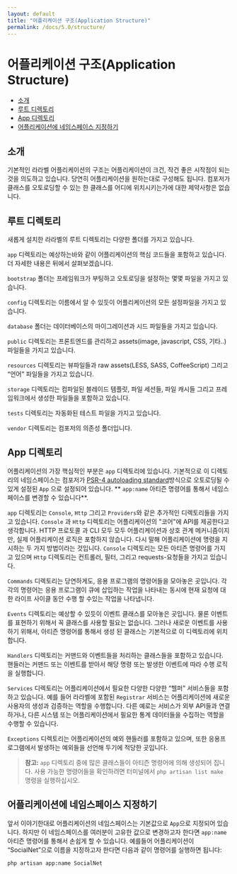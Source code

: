 ```yaml
---
layout: default
title: "어플리케이션 구조(Application Structure)"
permalink: /docs/5.0/structure/
---
```


# 어플리케이션 구조(Application Structure)

- [소개](#introduction)
- [루트 디렉토리](#the-root-directory)
- [App 디렉토리](#the-app-directory)
- [어플리케이션에 네임스페이스 지정하기](#namespacing-your-application)

<a name="introduction"></a>
## 소개

기본적인 라라벨 어플리케이션의 구조는 어플리케이션이 크건, 작건 좋은 시작점이 되는것을 의도하고 있습니다. 당연히 어플리케이션을 원하는대로 구성해도 됩니다. 컴포저가 클래스를 오토로딩할 수 있는 한 클래스를 어디에 위치시키는가에 대한 제약사항은 없습니다. 

<a name="the-root-directory"></a>
## 루트 디렉토리

새롭게 설치한 라라벨의 루트 디렉토리는 다양한 폴더를 가지고 있습니다. 

`app` 디렉토리는 예상하는바와 같이 어플리케이션의 핵심 코드들을 포함하고 있습니다. 더 자세한 내용은 뒤에서 살펴보겠습니다. 

`bootstrap` 폴더는 프레임워크가 부팅하고 오토로딩을 설정하는 몇몇 파일을 가지고 있습니다. 

`config` 디렉토리는 이름에서 알 수 있듯이 어플리케이션의 모든 설정파일을 가지고 있습니다. 

`database` 폴더는 데이터베이스의 마이그레이션과 시드 파일들을 가지고 있습니다. 

`public` 디렉토리는 프론트엔드를 관리하고 assets(image, javascript, CSS, 기타..) 파일들을 가지고 있습니다. 

`resources` 디렉토리는 뷰파일들과 raw assets(LESS, SASS, CoffeeScript) 그리고 “언어” 파일들을 가지고 있습니다. 

`storage` 디렉토리는 컴파일된 블레이드 템플릿, 파일 세션들, 파일 캐시들 그리고 프레임워크에서 생성한 파일들을 포함하고 있습니다. 

`tests` 디렉토리는 자동화된 테스트 파일을 가지고 있습니다. 

`vendor` 디렉토리는 컴포저의 의존성 폴더입니다. 

<a name="the-app-directory"></a>
## App 디렉토리

어플리케이션의 가장 핵심적인 부분은 `app` 디렉토리에 있습니다. 기본적으로 이 디렉토리의 네임스페이스는 컴포저가 [PSR-4 autoloading standard](http://www.php-fig.org/psr/psr-4/)방식으로 오토로딩될 수 있게 설정된 `App` 으로 설정되어 있습니다. ** `app:name` 아티즌 명령어를 통해서 네임스페이스를 변경할 수 있습니다**.

`app` 디렉토리는 `Console`, `Http` 그리고 `Providers`와 같은 추가적인 디렉토리들을 가지고 있습니다. `Console` 과 `Http` 디렉토리는 어플리케이션의 "코어"에 API를 제공한다고 생각합니다. HTTP 프로토콜 과 CLI 모두 모두 어플리케이션과 상호 관계 메커니즘이지만, 실제 어플리케이션 로직은 포함하지 않습니다. 다시 말해 어플리케이션에 명령을 지시하는 두 가지 방법이라는 것입니다. `Console` 디렉토리는 모든 아티즌 명령어를 가지고 있으며 `Http` 디렉토리는 컨트롤러, 필터, 그리고 requests-요청들을 가지고 있습니다. 

`Commands` 디렉토리는 당연하게도, 응용 프로그램의 명령어들을 모아놓은 곳입니다. 각각의 명령어는 응용 프로그램이 큐에 삽입하는 작업을 나타내는 동시에 현재 요청에 대한 라이프 사이클 동안 수행 할 수있는 작업을 나타냅니다.

`Events` 디렉토리는 예상할 수 있듯이 이벤트 클래스를 모아놓은 곳입니다. 물론 이벤트를 표현하기 위해서 꼭 클래스를 사용할 필요는 없습니다. 그러나 새로운 이벤트를 사용하기 위해서, 아티즌 명령어를 통해서 생성 된 클래스는 기본적으로 이 디렉토리에 위치합니다. 

`Handlers` 디렉토리는 커맨드와 이벤트들을 처리하는 클래스들을 포함하고 있습니다.  핸들러는 커맨드 또는 이벤트를 받아서 해당 명령 또는 발생한 이벤트에 따라 수행 로직을 실행합니다.

`Services` 디렉토리는 어플리케이션에서 필요한 다양한 다양한 “헬퍼” 서비스들을 포함하고 있습니다. 예를 들어 라라벨에 포함된 `Registrar` 서비스는  어플리케이션에 새로운 사용자의 생성과 검증하는 역할을 수행합니다. 다른 예로는 서비스가 외부 API들과 연결하거나, 다른 시스템 또는 어플리케이션에서 필요한 통계 데이터들을 수집하는 역할을 수행할 수 있습니다. 

`Exceptions` 디렉토리는  어플리케이션의 예외 핸들러를 포함하고 있으며, 또한 응용프로그램에서 발생하는 예외들을 선언해 두기에 적당한 곳입니다.

> **참고:** `app` 디렉토리 중에 많은 클래스들이 아티즌 명령어에 의해 생성되어 집니다. 사용 가능한 명령어들을 확인하려면 터미널에서 `php artisan list make` 명령을 실행하십시오.

<a name="namespacing-your-application"></a>
## 어플리케이션에 네임스페이스 지정하기

앞서 이야기한대로 어플리케이션의 네임스페이스는 기본값으로 `App`으로 지정되어 있습니다. 하지만 이 네임스페이스를 여러분이 고유한 값으로 변경하고자 한다면 `app:name` 아티즌 명령어를 통해서 손쉽게 할 수 있습니다. 예를들어 어플리케이션이 “SocialNet”으로 이름을 지정하고자 한다면 다음과 같이 명령어를 실행하면 됩니다:

	php artisan app:name SocialNet
